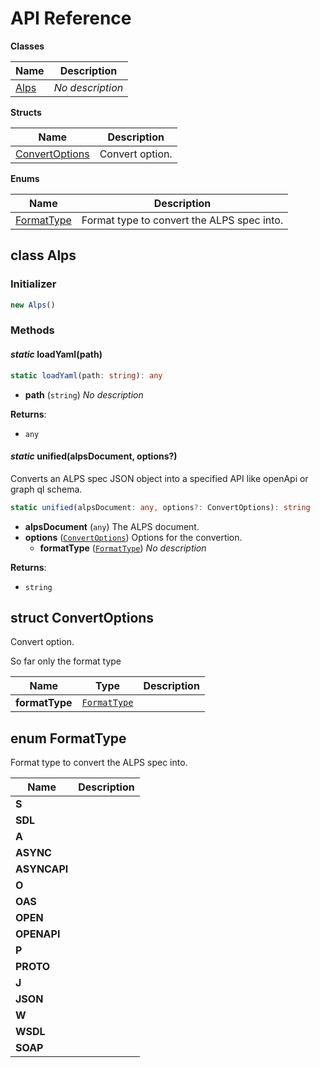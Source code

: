 # API Reference

**Classes**

Name|Description
----|-----------
[Alps](#alps-unified-ts-alps)|*No description*


**Structs**

Name|Description
----|-----------
[ConvertOptions](#alps-unified-ts-convertoptions)|Convert option.


**Enums**

Name|Description
----|-----------
[FormatType](#alps-unified-ts-formattype)|Format type to convert the ALPS spec into.



## class Alps  <a id="alps-unified-ts-alps"></a>




### Initializer




```ts
new Alps()
```



### Methods


#### *static* loadYaml(path) <a id="alps-unified-ts-alps-loadyaml"></a>



```ts
static loadYaml(path: string): any
```

* **path** (<code>string</code>)  *No description*

__Returns__:
* <code>any</code>

#### *static* unified(alpsDocument, options?) <a id="alps-unified-ts-alps-unified"></a>

Converts an ALPS spec JSON object into a specified API like openApi or graph ql schema.

```ts
static unified(alpsDocument: any, options?: ConvertOptions): string
```

* **alpsDocument** (<code>any</code>)  The ALPS document.
* **options** (<code>[ConvertOptions](#alps-unified-ts-convertoptions)</code>)  Options for the convertion.
  * **formatType** (<code>[FormatType](#alps-unified-ts-formattype)</code>)  *No description* 

__Returns__:
* <code>string</code>



## struct ConvertOptions  <a id="alps-unified-ts-convertoptions"></a>


Convert option.

So far only the format type



Name | Type | Description 
-----|------|-------------
**formatType** | <code>[FormatType](#alps-unified-ts-formattype)</code> | <span></span>



## enum FormatType  <a id="alps-unified-ts-formattype"></a>

Format type to convert the ALPS spec into.

Name | Description
-----|-----
**S** |
**SDL** |
**A** |
**ASYNC** |
**ASYNCAPI** |
**O** |
**OAS** |
**OPEN** |
**OPENAPI** |
**P** |
**PROTO** |
**J** |
**JSON** |
**W** |
**WSDL** |
**SOAP** |


